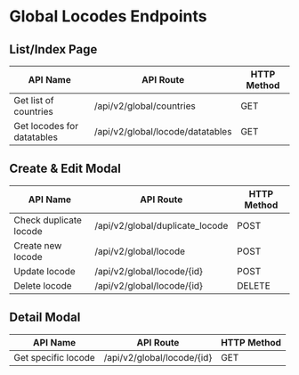 # Global Locodes Endpoints

## List/Index Page

| API Name | API Route | HTTP Method |
|----------|-----------|-------------|
| Get list of countries | /api/v2/global/countries | GET |
| Get locodes for datatables | /api/v2/global/locode/datatables | GET |

## Create & Edit Modal

| API Name | API Route | HTTP Method |
|----------|-----------|-------------|
| Check duplicate locode | /api/v2/global/duplicate_locode | POST |
| Create new locode | /api/v2/global/locode | POST |
| Update locode | /api/v2/global/locode/{id} | POST |
| Delete locode | /api/v2/global/locode/{id} | DELETE |

## Detail Modal

| API Name | API Route | HTTP Method |
|----------|-----------|-------------|
| Get specific locode | /api/v2/global/locode/{id} | GET |
